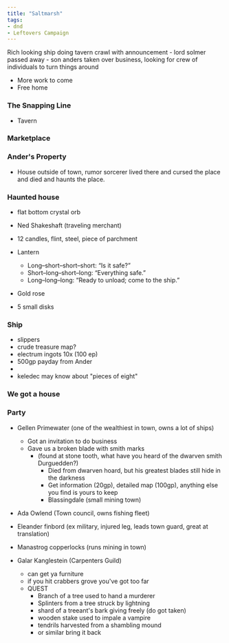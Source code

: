 ```yaml
---
title: "Saltmarsh"
tags: 
- dnd
- Leftovers Campaign
---
```


Rich looking ship doing tavern crawl with announcement - lord solmer passed away - son anders taken over business, looking for crew of individuals to turn things around
  - More work to come
  - Free home

### The Snapping Line
- Tavern

### Marketplace

### Ander's Property
- House outside of town, rumor sorcerer lived there and cursed the place and died and haunts the place.

### Haunted house
- flat bottom crystal orb
- Ned Shakeshaft (traveling merchant)

- 12 candles, flint, steel, piece of parchment
- Lantern
  - Long–short–short–short: “Is it safe?”
  - Short–long–short–long: “Everything safe.”
  - Long–long–long: “Ready to unload; come to the ship.”

- Gold rose
- 5 small disks

### Ship
- slippers
- crude treasure map?
- electrum ingots 10x (100 ep)
- 500gp payday from Ander
-
- keledec may know about "pieces of eight"

### We got a house

### Party
- Gellen Primewater (one of the wealthiest in town, owns a lot of ships)
  - Got an invitation to do business
  - Gave us a broken blade with smith marks 
    - (found at stone tooth, what have you heard of the dwarven smith Durguedden?)
      - Died from dwarven hoard, but his greatest blades still hide in the darkness
      - Get information (20gp), detailed map (100gp), anything else you find is yours to keep
      - Blassingdale (small mining town)
- Ada Owlend (Town council, owns fishing fleet)
- Eleander finbord (ex military, injured leg, leads town guard, great at translation)
- Manastrog copperlocks (runs mining in town)

- Galar Kanglestein (Carpenters Guild)
  - can get ya furniture
  - if you hit crabbers grove you've got too far
  - QUEST
    - Branch of a tree used to hand a murderer
    - Splinters from a tree struck by lightning
    - shard of a treeant's bark giving freely (do got taken)
    - wooden stake used to impale a vampire
    - tendrils harvested from a shambling mound
    - or similar bring it back

